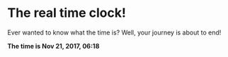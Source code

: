 # The real time clock!

Ever wanted to know what the time is? Well, your journey is about to end!

**The time is Nov 21, 2017, 06:18**